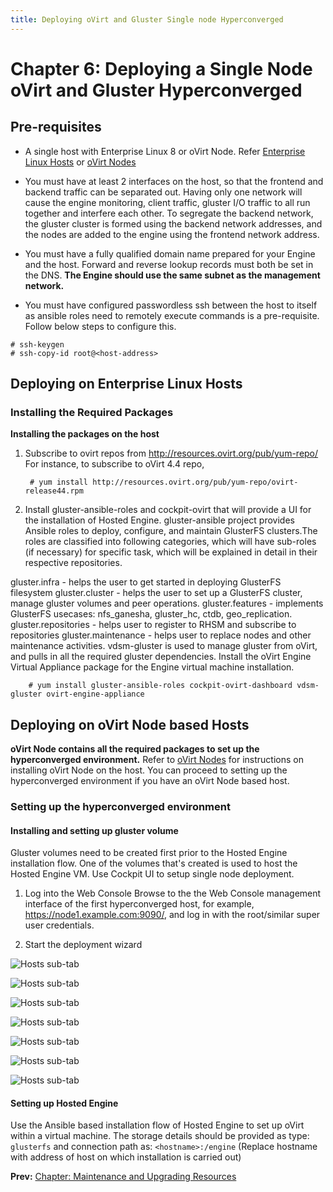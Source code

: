 ```yaml
---
title: Deploying oVirt and Gluster Single node Hyperconverged
---
```


# Chapter 6: Deploying a Single Node oVirt and Gluster Hyperconverged

## Pre-requisites

* A single host with Enterprise Linux 8 or oVirt Node. Refer [Enterprise Linux Hosts](/documentation/installing_ovirt_as_a_self-hosted_engine_using_the_cockpit_web_interface/#Red_Hat_Enterprise_Linux_hosts_SHE_cockpit_deploy) or [oVirt Nodes](/documentation/installing_ovirt_as_a_self-hosted_engine_using_the_cockpit_web_interface/#Red_Hat_Virtualization_Hosts_SHE_cockpit_deploy)

* You must have at least 2 interfaces on the host, so that the frontend and backend traffic can be separated out. Having only one network will cause the engine monitoring, client traffic, gluster I/O traffic to all run together and interfere each other. To segregate the backend network, the gluster cluster is formed using the backend network addresses, and the nodes are added to the engine using the frontend network address.

* You must have a fully qualified domain name prepared for your Engine and the host. Forward and reverse lookup records must both be set in the DNS. **The Engine should use the same subnet as the management network.**

* You must have configured passwordless ssh between the host to itself as ansible roles need to remotely execute commands is a pre-requisite.
Follow below steps to configure this.
```
# ssh-keygen
# ssh-copy-id root@<host-address>
```

## Deploying on Enterprise Linux Hosts

### Installing the Required Packages

**Installing the packages on the host**

1. Subscribe to ovirt repos from http://resources.ovirt.org/pub/yum-repo/
   For instance, to subscribe to oVirt 4.4 repo,

        # yum install http://resources.ovirt.org/pub/yum-repo/ovirt-release44.rpm

2. Install gluster-ansible-roles and cockpit-ovirt that will provide a UI for the installation of Hosted Engine. gluster-ansible project provides Ansible roles to deploy, configure, and maintain GlusterFS clusters.The roles are classified into following categories, which will have sub-roles (if necessary) for specific task, which will be explained in detail in their respective repositories.

gluster.infra - helps the user to get started in deploying GlusterFS filesystem
gluster.cluster - helps the user to set up a GlusterFS cluster, manage gluster volumes and peer operations.
gluster.features - implements GlusterFS usecases: nfs_ganesha, gluster_hc, ctdb, geo_replication.
gluster.repositories - helps user to register to RHSM and subscribe to repositories
gluster.maintenance - helps user to replace nodes and other maintenance activities. vdsm-gluster is used to manage gluster from oVirt, and pulls in all the required gluster dependencies. Install the oVirt Engine Virtual Appliance package for the Engine virtual machine installation.

        # yum install gluster-ansible-roles cockpit-ovirt-dashboard vdsm-gluster ovirt-engine-appliance


## Deploying on oVirt Node based Hosts

**oVirt Node contains all the required packages to set up the hyperconverged environment.**
Refer to [oVirt Nodes](/documentation/installing_ovirt_as_a_self-hosted_engine_using_the_cockpit_web_interface/#Red_Hat_Virtualization_Hosts_SHE_cockpit_deploy) for instructions on installing oVirt Node on the host. You can proceed to setting up the hyperconverged environment if you have an oVirt Node based host.

### Setting up the hyperconverged environment

#### Installing and setting up gluster volume

Gluster volumes need to be created first prior to the Hosted Engine installation flow. One of the volumes that's created is used to host the Hosted Engine VM.
Use Cockpit UI to setup single node deployment.

1. Log into the Web Console
Browse to the the Web Console management interface of the first hyperconverged host, for example, https://node1.example.com:9090/, and log in with the root/similar super user credentials.

2. Start the deployment wizard

![Hosts sub-tab](/images/gluster-hyperconverged/single-node/cockpit-landing.png)

![Hosts sub-tab](/images/gluster-hyperconverged/single-node/cockpit-deployment.png)

![Hosts sub-tab](/images/gluster-hyperconverged/single-node/single-node-host.png)

![Hosts sub-tab](/images/gluster-hyperconverged/single-node/single-node-pkg.png)

![Hosts sub-tab](/images/gluster-hyperconverged/single-node/single-node-volume.png)

![Hosts sub-tab](/images/gluster-hyperconverged/single-node/single-node-brick.png)

![Hosts sub-tab](/images/gluster-hyperconverged/single-node/single-node-config.png)

#### Setting up Hosted Engine

Use the Ansible based installation flow of Hosted Engine to set up oVirt within a virtual machine. The storage details should be provided as type: ```glusterfs``` and connection path as: ```<hostname>:/engine``` (Replace hostname with address of host on which installation is carried out)

**Prev:**  [Chapter: Maintenance and Upgrading Resources ](chap-Maintenance_and_Upgrading_Resources.html) <br>
